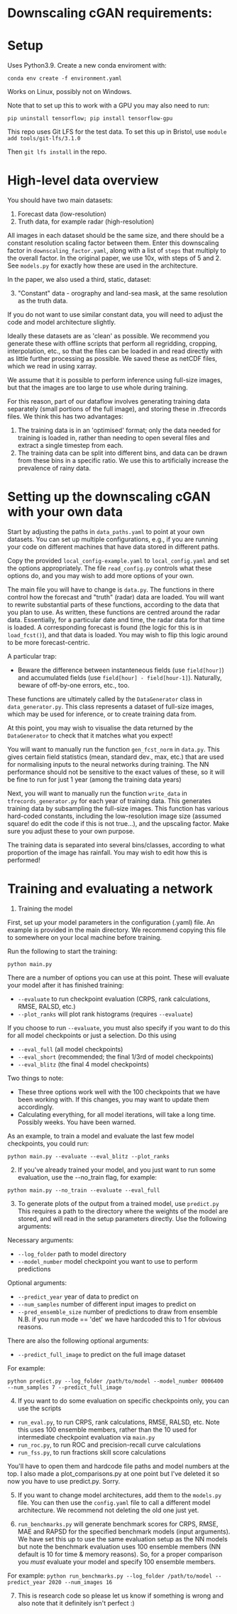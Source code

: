 # Downscaling cGAN requirements:

# Setup

Uses Python3.9. Create a new conda enviroment with:

`conda env create -f environment.yaml`

Works on Linux, possibly not on Windows.

Note that to set up this to work with a GPU you may also need to run:

`pip uninstall tensorflow; pip install tensorflow-gpu`


[^1]: If numba is not available, we suggest you replace `from properscoring import crps_ensemble` to `from crps import crps_ensemble` in `evaluation.py` and `run_benchmarks.py`. This is because properscoring will fall back to an inefficient and memory-heavy CRPS implementation in this case.

This repo uses Git LFS for the test data. To set this up in Bristol, use
`module add tools/git-lfs/3.1.0`

Then `git lfs install` in the repo.

# High-level data overview

You should have two main datasets:
1. Forecast data (low-resolution)
2. Truth data, for example radar (high-resolution)

All images in each dataset should be the same size, and there should be a constant resolution scaling factor between them.  Enter this downscaling factor in `downscaling_factor.yaml`, along with a list of `steps` that multiply to the overall factor.  In the original paper, we use 10x, with steps of 5 and 2.  See `models.py` for exactly how these are used in the architecture.

In the paper, we also used a third, static, dataset:

3. "Constant" data - orography and land-sea mask, at the same resolution as the truth data.

If you do not want to use similar constant data, you will need to adjust the code and model architecture slightly.

Ideally these datasets are as 'clean' as possible.  We recommend you generate these with offline scripts that perform all regridding, cropping, interpolation, etc., so that the files can be loaded in and read directly with as little further processing as possible.  We saved these as netCDF files, which we read in using xarray.

We assume that it is possible to perform inference using full-size images, but that the images are too large to use whole during training.

For this reason, part of our dataflow involves generating training data separately (small portions of the full image), and storing these in .tfrecords files.  We think this has two advantages:
1. The training data is in an 'optimised' format; only the data needed for training is loaded in, rather than needing to open several files and extract a single timestep from each.
2. The training data can be split into different bins, and data can be drawn from these bins in a specific ratio.  We use this to artificially increase the prevalence of rainy data.

# Setting up the downscaling cGAN with your own data

Start by adjusting the paths in `data_paths.yaml` to point at your own datasets.  You can set up multiple configurations, e.g., if you are running your code on different machines that have data stored in different paths.

Copy the provided `local_config-example.yaml` to `local_config.yaml` and set the options appropriately.  The file `read_config.py` controls what these options do, and you may wish to add more options of your own.

The main file you will have to change is `data.py`.  The functions in there control how the forecast and "truth" (radar) data are loaded.  You will want to rewrite substantial parts of these functions, according to the data that you plan to use.  As written, these functions are centred around the radar data.  Essentially, for a particular date and time, the radar data for that time is loaded.  A corresponding forecast is found (the logic for this is in `load_fcst()`), and that data is loaded.  You may wish to flip this logic around to be more forecast-centric.

A particular trap:
- Beware the difference between instanteneous fields (use `field[hour]`) and accumulated fields (use `field[hour] - field[hour-1]`).  Naturally, beware of off-by-one errors, etc., too.

These functions are ultimately called by the `DataGenerator` class in `data_generator.py`.  This class represents a dataset of full-size images, which may be used for inference, or to create training data from.

At this point, you may wish to visualise the data returned by the `DataGenerator` to check that it matches what you expect!

You will want to manually run the function `gen_fcst_norm` in `data.py`.  This gives certain field statistics (mean, standard dev., max, etc.) that are used for normalising inputs to the neural networks during training.  The NN performance should not be sensitive to the exact values of these, so it will be fine to run for just 1 year (among the training data years)

Next, you will want to manually run the function `write_data` in `tfrecords_generator.py` for each year of training data.  This generates training data by subsampling the full-size images.  This function has various hard-coded constants, including the low-resolution image size (assumed square!  do edit the code if this is not true...), and the upscaling factor.  Make sure you adjust these to your own purpose.

The training data is separated into several bins/classes, according to what proportion of the image has rainfall.  You may wish to edit how this is performed!

# Training and evaluating a network

1. Training the model

First, set up your model parameters in the configuration (.yaml) file.
An example is provided in the main directory. We recommend copying this 
file to somewhere on your local machine before training.

Run the following to start the training:

`python main.py`

There are a number of options you can use at this point. These will 
evaluate your model after it has finished training:

- `--evaluate` to run checkpoint evaluation (CRPS, rank calculations, RMSE, RALSD, etc.)
- `--plot_ranks` will plot rank histograms (requires `--evaluate`)
	   
If you choose to run `--evaluate`, you must also specify if you want
to do this for all model checkpoints or just a selection. Do this using 

- `--eval_full`	  (all model checkpoints)
- `--eval_short`	  (recommended; the final 1/3rd of model checkpoints)
- `--eval_blitz`	  (the final 4 model checkpoints)

Two things to note:
- These three options work well with the 100 checkpoints that we 
have been working with. If this changes, you may want to update
them accordingly.
- Calculating everything, for all model iterations, will take a long 
time. Possibly weeks. You have been warned. 

As an example, to train a model and evaluate the last few model
checkpoints, you could run:

`python main.py --evaluate --eval_blitz --plot_ranks`

2. If you've already trained your model, and you just want to run some 
evaluation, use the --no_train flag, for example:

`python main.py --no_train --evaluate --eval_full`

3. To generate plots of the output from a trained model, use `predict.py`
This requires a path to the directory where the weights of the model are 
stored, and will read in the setup parameters directly. Use the following
arguments:

Necessary arguments:
- `--log_folder`    path to model directory
- `--model_number`    model checkpoint you want to use to perform predictions

Optional arguments:
- `--predict_year`            year of data to predict on
- `--num_samples`             number of different input images to predict on
- `--pred_ensemble_size`      number of predictions to draw from ensemble
		    N.B. if you run mode == 'det' we have hardcoded this
		    to 1 for obvious reasons.

There are also the following optional arguments:
- `--predict_full_image`          to predict on the full image dataset

For example:

`python predict.py --log_folder /path/to/model --model_number 0006400 
--num_samples 7 --predict_full_image`

4. If you want to do some evaluation on specific checkpoints only, you can
use the scripts

- `run_eval.py`, to run CRPS, rank calculations, RMSE, RALSD, etc.  Note this uses 100 ensemble members, rather than the 10 used for intermediate checkpoint evaluation via `main.py`
- `run_roc.py`, to run ROC and precision-recall curve calculations
- `run_fss.py`, to run fractions skill score calculations

You'll have to open them and hardcode file paths and model numbers at the
top. I also made a plot_comparisons.py at one point but I've deleted it so
now you have to use predict.py. Sorry.

5. If you want to change model architectures, add them to the `models.py`
file. You can then use the `config.yaml` file to call a different model
architecture. We recommend not deleting the old one just yet.

6. `run_benchmarks.py` will generate benchmark scores for CRPS, RMSE, MAE
and RAPSD for the specified benchmark models (input arguments). We have
set this up to use the same evaluation setup as the NN models but note
the benchmark evaluation uses 100 ensemble members (NN default is 10 for
time & memory reasons). So, for a proper comparison you *must* evaluate
your model and specify 100 ensemble members.

For example:
`python run_benchmarks.py --log_folder /path/to/model --predict_year 2020 --num_images 16`

7. This is research code so please let us know if something is wrong and
also note that it definitely isn't perfect :)
